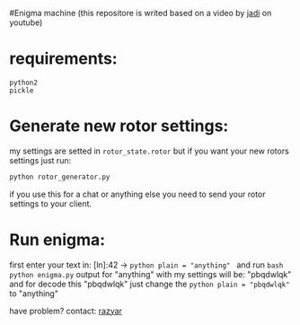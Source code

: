 #Enigma machine
(this repositore is writed based on a video by [jadi](https://github.com/razyar/jadijadi) on youtube)

# requirements:

```
python2
pickle
```

# Generate new rotor settings:
my settings are setted in ``` rotor_state.rotor ``` but if you want your new rotors settings just run:
```bash
python rotor_generator.py
```
if you use this for a chat or anything else you need to send your rotor settings to your client.

# Run enigma: 
first enter your text in:
[ln]:42 -> ```python plain = "anything" ```
and run ```bash python enigma.py``` output for "anything" with my settings will be: "pbqdwlqk"
and for decode this "pbqdwlqk" just change the ```python plain = "pbqdwlqk"``` to "anything"

have problem? contact: [razyar](https://khoderazyar.ir)
